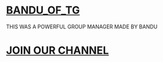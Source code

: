 # [BANDU_OF_TG](https://telegram.dog/kalyaniv1)

THIS WAS A POWERFUL GROUP MANAGER MADE BY BANDU

# [JOIN OUR CHANNEL ](https://telegram.dog/kalyaniv1)
